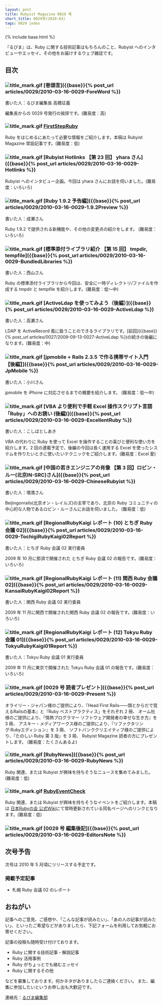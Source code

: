 ```yaml
---
layout: post
title: Rubyist Magazine 0029 号
short_title: 0029号(2010-03)
tags: 0029 index
---
```

{% include base.html %}


『るびま』は、Ruby に関する技術記事はもちろんのこと、Rubyist へのインタビューやエッセイ、その他をお届けするウェブ雑誌です。

## 目次

### ![title_mark.gif]({{base}}{{site.baseurl}}/images/title_mark.gif) [巻頭言]({{base}}{% post_url articles/0029/2010-03-16-0029-ForeWord %})

書いた人：るびま編集長 高橋征義

編集長からの 0029 号発行の挨拶です。(難易度：高)

### ![title_mark.gif]({{base}}{{site.baseurl}}/images/title_mark.gif) [FirstStepRuby](https://github.com/rubima/rubima/blob/master/first_step_ruby/first-step-ruby-2.0.md)

Ruby をはじめるにあたって必要な情報をご紹介します。本稿は Rubyist Magazine 常設記事です。(難易度：低)

### ![title_mark.gif]({{base}}{{site.baseurl}}/images/title_mark.gif) [Rubyist Hotlinks 【第 23 回】 yhara さん]({{base}}{% post_url articles/0029/2010-03-16-0029-Hotlinks %})

Rubyist へのインタビュー企画。今回は yhara さんにお話を伺いました。(難易度：いろいろ)

### ![title_mark.gif]({{base}}{{site.baseurl}}/images/title_mark.gif) [Ruby 1.9.2 予告編]({{base}}{% post_url articles/0029/2010-03-16-0029-1.9.2Preview %})

書いた人：成瀬さん

Ruby 1.9.2 で提供される新機能や、その他の変更点の紹介をします。 (難易度：いろいろ)

### ![title_mark.gif]({{base}}{{site.baseurl}}/images/title_mark.gif) [標準添付ライブラリ紹介 【第 15 回】 tmpdir, tempfile]({{base}}{% post_url articles/0029/2010-03-16-0029-BundledLibraries %})

書いた人：西山さん

Ruby の標準添付ライブラリから今回は、安全に一時ディレクトリ/ファイルを作成する tmpdir と tempfile を紹介します。(難易度：低〜中)

### ![title_mark.gif]({{base}}{{site.baseurl}}/images/title_mark.gif) [ActiveLdap を使ってみよう（後編）]({{base}}{% post_url articles/0029/2010-03-16-0029-ActiveLdap %})

書いた人：高瀬さん

LDAP を ActiveRecord 風に扱うことのできるライブラリです。[前回]({{base}}{% post_url articles/0027/2009-09-13-0027-ActiveLdap %})の続きの後編になります。(難易度：中)

### ![title_mark.gif]({{base}}{{site.baseurl}}/images/title_mark.gif) [jpmobile + Rails 2.3.5 で作る携帯サイト入門 【後編】]({{base}}{% post_url articles/0029/2010-03-16-0029-JpMobile %})

書いた人：小川さん

jpmobile を iPhone に対応させるまでの概要を紹介します。 (難易度：低〜中)

### ![title_mark.gif]({{base}}{{site.baseurl}}/images/title_mark.gif) [VBA より便利で手軽 Excel 操作スクリプト言語「Ruby」へのお誘い (後編)]({{base}}{% post_url articles/0029/2010-03-16-0029-ExcellentRuby %})

書いた人：こしばとしあき

VBA の代わりに Ruby を使って Excel を操作することの喜びと便利な使い方を紹介します。2 回の連載予定で、後編の今回は長く運用する Excel を使ったシステムを作りたいときに使いたいテクニックをご紹介します。(難易度：Excel 愛)

### ![title_mark.gif]({{base}}{{site.baseurl}}/images/title_mark.gif) [中国の若きエンジニアの肖像 【第 3 回】ロビン・ルー(北京IN-SRC)さん]({{base}}{% post_url articles/0029/2010-03-16-0029-ChineseRubyist %})

書いた人：増満さん

Beijingonrails(北京オン・レイルズ)の主宰であり、北京の Ruby コミュニティの中心的な人物であるロビン・ルーさんにお話を伺いました。 (難易度：低)

### ![title_mark.gif]({{base}}{{site.baseurl}}/images/title_mark.gif) [RegionalRubyKaigi レポート (10) とちぎ Ruby 会議 02]({{base}}{% post_url articles/0029/2010-03-16-0029-TochigiRubyKaigi02Report %})

書いた人：とちぎ Ruby 会議 02 実行委員

2009 年 10 月に那須で開催された とちぎ Ruby 会議 02 の報告です。(難易度：いろいろ)

### ![title_mark.gif]({{base}}{{site.baseurl}}/images/title_mark.gif) [RegionalRubyKaigi レポート (11) 関西 Ruby 会議 02]({{base}}{% post_url articles/0029/2010-03-16-0029-KansaiRubyKaigi02Report %})

書いた人：関西 Ruby 会議 02 実行委員

2009 年 11 月に関西で開催された関西 Ruby 会議 02 の報告です。(難易度：いろいろ)

### ![title_mark.gif]({{base}}{{site.baseurl}}/images/title_mark.gif) [RegionalRubyKaigi レポート (12) Tokyu Ruby 会議 01]({{base}}{% post_url articles/0029/2010-03-16-0029-TokyuRubyKaigi01Report %})

書いた人：Tokyu Ruby 会議 01 実行委員

2009 年 11 月に東京で開催された Tokyu Ruby 会議 01 の報告です。(難易度：いろいろ)

### ![title_mark.gif]({{base}}{{site.baseurl}}/images/title_mark.gif) [0029 号 読者プレゼント]({{base}}{% post_url articles/0029/2010-03-16-0029-Present %})

オライリー・ジャパン様のご提供により、『Head First Rails――頭とからだで覚えるRailsの基本』と『Ruby ベストプラクティス」をそれぞれ 2 冊、
オーム社様のご提供により、『情熱プログラマー ソフトウェア開発者の幸せな生き方』を 3 冊、
アスキー・メディアワークス様のご提供により、『リファクタリング:Rubyエディション』を 3 冊、
ソフトバンククリエイティブ様のご提供により、『たのしい Ruby 第 3 版』を 3 冊、
Rubyist Magazine 読者の方にプレゼントします。
(難易度：たくさんあるよ)

### ![title_mark.gif]({{base}}{{site.baseurl}}/images/title_mark.gif) [RubyNews]({{base}}{% post_url articles/0029/2010-03-16-0029-RubyNews %})

Ruby 関連、または Rubyist が興味を持ちそうなニュースを集めてみました。(難易度：低)

### ![title_mark.gif]({{base}}{{site.baseurl}}/images/title_mark.gif) [RubyEventCheck](http://jp.rubyist.net/?RubyEventCheck)

Ruby 関連、または Rubyist が興味を持ちそうなイベントをご紹介します。本稿は [日本Rubyの会 公式Wiki](http://jp.rubyist.net/)にて常時更新されている同名ページへのリンクとなります。(難易度：低)

### ![title_mark.gif]({{base}}{{site.baseurl}}/images/title_mark.gif) [0029 号 編集後記]({{base}}{% post_url articles/0029/2010-03-16-0029-EditorsNote %})

## 次号予告

次号は 2010 年 5 月頃にリリースする予定です。

### 掲載予定記事

* 札幌 Ruby 会議 02 のレポート


## おねがい

記事へのご意見、ご感想や、「こんな記事が読みたい」、「あの人の記事が読みたい」、といったご希望などがありましたら、下記フォームを利用してお気軽にお寄せください。

記事の投稿も随時受け付けております。

* Ruby に関する技術記事・解説記事
* Ruby 活用事例
* Ruby がちょっとでも絡むエッセイ
* Ruby に関するその他


などを募集しております。何かネタがありましたらご連絡ください。
また、編集に参加したいというお申し出も大歓迎です。

連絡先：[るびま編集部](mailto:magazine@ruby-no-kai.org)



